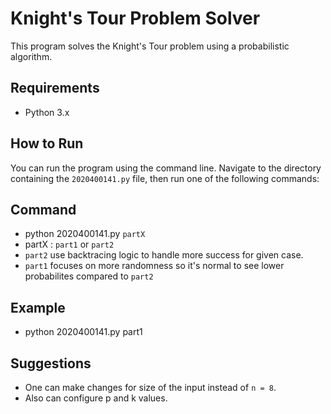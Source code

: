# Knight's Tour Problem Solver

This program solves the Knight's Tour problem using a probabilistic algorithm.

## Requirements

- Python 3.x

## How to Run

You can run the program using the command line. Navigate to the directory containing the `2020400141.py` file, then run one of the following commands:

## Command 
- python 2020400141.py `partX`
- partX : `part1` or `part2`
- `part2` use backtracing logic to handle more success for given case.
- `part1` focuses on more randomness so it's normal to see lower probabilites compared to `part2` 
## Example
- python 2020400141.py part1
## Suggestions 
- One can make changes for size of the input instead of `n = 8`.
- Also can configure p and k values.
